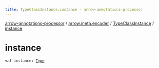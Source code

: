 ```yaml
---
title: TypeClassInstance.instance - arrow-annotations-processor
---
```


[arrow-annotations-processor](../../index.html) / [arrow.meta.encoder](../index.html) / [TypeClassInstance](index.html) / [instance](./instance.html)

# instance

`val instance: `[`Type`](../../arrow.meta.ast/-type/index.html)